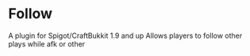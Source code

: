 # Follow
A plugin for Spigot/CraftBukkit 1.9 and up
Allows players to follow other plays while afk or other
